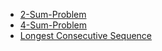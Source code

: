 <ul>
  <li> <a href="https://leetcode.com/problems/two-sum/submissions/848453097/"> 2-Sum-Problem</a>
  </li>
  <li> <a href="https://leetcode.com/problems/4sum/submissions/849483798/"> 4-Sum-Problem</a>
  </li>
  <li> <a href="https://leetcode.com/problems/longest-consecutive-sequence/submissions/848592556/"> Longest Consecutive Sequence</a>
  </li>
  
</ul>
